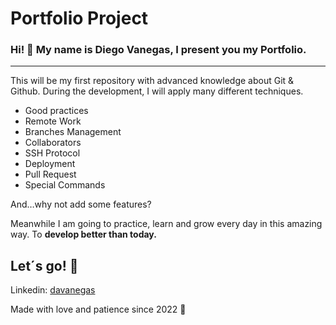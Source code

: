 # Portfolio Project
### Hi! 👋 My name is Diego Vanegas, I present you my Portfolio.

------------
This will be my first repository with advanced knowledge about Git & Github. During the development, I will apply many different techniques.
- Good practices
- Remote Work
- Branches Management
- Collaborators
- SSH Protocol
- Deployment
- Pull Request
- Special Commands

And…why not add some features?

Meanwhile I am going to practice, learn and grow every day in this amazing way. To **develop better than today.**

Let´s go! 🚀
------------
Linkedin: [davanegas](https://www.linkedin.com/in/davanegas/ "davanegas")

Made with love and patience since 2022 🖤
